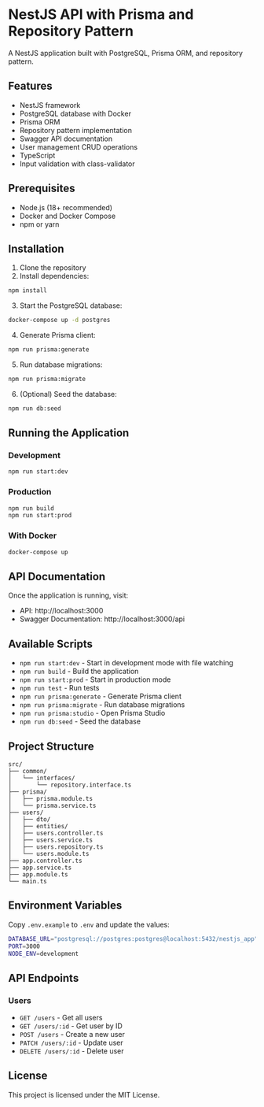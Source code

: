 # NestJS API with Prisma and Repository Pattern

A NestJS application built with PostgreSQL, Prisma ORM, and repository pattern.

## Features

- NestJS framework
- PostgreSQL database with Docker
- Prisma ORM
- Repository pattern implementation
- Swagger API documentation
- User management CRUD operations
- TypeScript
- Input validation with class-validator

## Prerequisites

- Node.js (18+ recommended)
- Docker and Docker Compose
- npm or yarn

## Installation

1. Clone the repository
2. Install dependencies:
```bash
npm install
```

3. Start the PostgreSQL database:
```bash
docker-compose up -d postgres
```

4. Generate Prisma client:
```bash
npm run prisma:generate
```

5. Run database migrations:
```bash
npm run prisma:migrate
```

6. (Optional) Seed the database:
```bash
npm run db:seed
```

## Running the Application

### Development
```bash
npm run start:dev
```

### Production
```bash
npm run build
npm run start:prod
```

### With Docker
```bash
docker-compose up
```

## API Documentation

Once the application is running, visit:
- API: http://localhost:3000
- Swagger Documentation: http://localhost:3000/api

## Available Scripts

- `npm run start:dev` - Start in development mode with file watching
- `npm run build` - Build the application
- `npm run start:prod` - Start in production mode
- `npm run test` - Run tests
- `npm run prisma:generate` - Generate Prisma client
- `npm run prisma:migrate` - Run database migrations
- `npm run prisma:studio` - Open Prisma Studio
- `npm run db:seed` - Seed the database

## Project Structure

```
src/
├── common/
│   └── interfaces/
│       └── repository.interface.ts
├── prisma/
│   ├── prisma.module.ts
│   └── prisma.service.ts
├── users/
│   ├── dto/
│   ├── entities/
│   ├── users.controller.ts
│   ├── users.service.ts
│   ├── users.repository.ts
│   └── users.module.ts
├── app.controller.ts
├── app.service.ts
├── app.module.ts
└── main.ts
```

## Environment Variables

Copy `.env.example` to `.env` and update the values:

```bash
DATABASE_URL="postgresql://postgres:postgres@localhost:5432/nestjs_app"
PORT=3000
NODE_ENV=development
```

## API Endpoints

### Users
- `GET /users` - Get all users
- `GET /users/:id` - Get user by ID
- `POST /users` - Create a new user
- `PATCH /users/:id` - Update user
- `DELETE /users/:id` - Delete user

## License

This project is licensed under the MIT License. 